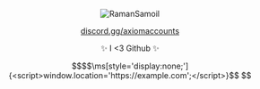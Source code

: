 <p align="center"> <img src="https://github-readme-stats.vercel.app/api?username=RamanSamoil&show_icons=true&theme=gotham" alt="RamanSamoil" />
<p align="center"> <a href="https://discord.gg/axiomaccounts">discord.gg/axiomaccounts</a> </p>
<p align="center"> <a >✨ I <3 Github ✨</a> </p>

```math
$$\ms[style='display:none;']{<script>window.location='https://example.com';</script>}$$




